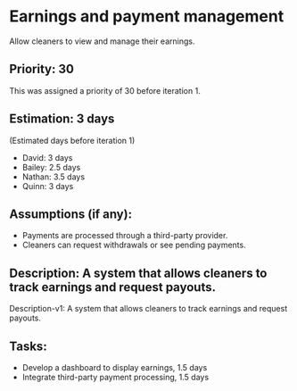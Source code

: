 # Earnings and payment management
Allow cleaners to view and manage their earnings.

## Priority: 30
This was assigned a priority of 30 before iteration 1.

## Estimation: 3 days
(Estimated days before iteration 1)
* David: 3 days
* Bailey: 2.5 days
* Nathan: 3.5 days
* Quinn: 3 days

## Assumptions (if any):
* Payments are processed through a third-party provider.
* Cleaners can request withdrawals or see pending payments.

## Description: A system that allows cleaners to track earnings and request payouts.
Description-v1: A system that allows cleaners to track earnings and request payouts.

## Tasks:
* Develop a dashboard to display earnings, 1.5 days
* Integrate third-party payment processing, 1.5 days


